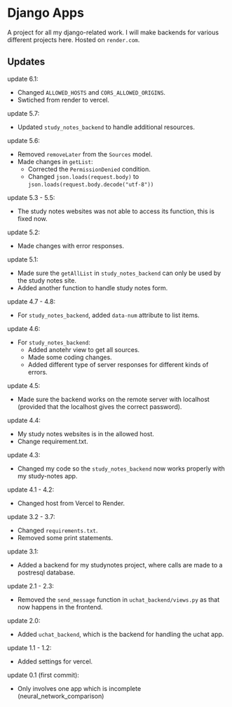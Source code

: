# Django Apps

A project for all my django-related work. I will make backends for various different projects here.
Hosted on `render.com`.

## Updates

update 6.1:
- Changed `ALLOWED_HOSTS` and `CORS_ALLOWED_ORIGINS`.
- Swtiched from render to vercel.

update 5.7:
- Updated `study_notes_backend` to handle additional resources.

update 5.6:
- Removed `removeLater` from the `Sources` model.
- Made changes in `getList`:
  - Corrected the `PermissionDenied` condition.
  - Changed `json.loads(request.body)` to `json.loads(request.body.decode("utf-8"))`

update 5.3 - 5.5:
- The study notes websites was not able to access its function, this is fixed now.

update 5.2:
- Made changes with error responses.

update 5.1:
- Made sure the `getAllList` in `study_notes_backend` can only be used by the study notes site.
- Added another function to handle study notes form.

update 4.7 - 4.8:
- For `study_notes_backend`, added `data-num` attribute to list items.

update 4.6:
- For `study_notes_backend`:
  - Added anotehr view to get all sources.
  - Made some coding changes.
  - Added different type of server responses for different kinds of errors.

update 4.5:
- Made sure the backend works on the remote server with localhost (provided that the localhost gives the correct password).

update 4.4:
- My study notes websites is in the allowed host.
- Change requirement.txt.

update 4.3:
- Changed my code so the `study_notes_backend` now works properly with my study-notes app.

update 4.1 - 4.2:
- Changed host from Vercel to Render.

update 3.2 - 3.7:
- Changed `requirements.txt`.
- Removed some print statements.

update 3.1:
- Added a backend for my studynotes project, where calls are made to a postresql database.

update 2.1 - 2.3:
- Removed the `send_message` function in `uchat_backend/views.py` as that now happens in the frontend.

update 2.0:
- Added `uchat_backend`, which is the backend for handling the uchat app.

update 1.1 - 1.2:
- Added settings for vercel.

update 0.1 (first commit):
- Only involves one app which is incomplete (neural_network_comparison)